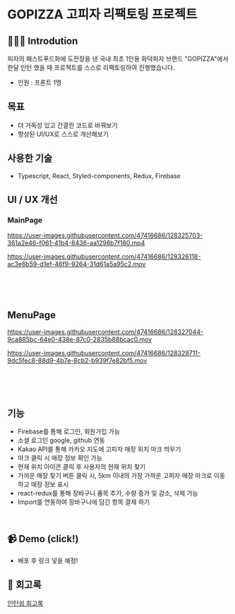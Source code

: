 # GOPIZZA 고피자 리팩토링 프로젝트

## 👨🏻‍💻 Introdution

피자의 패스트푸드화에 도전장을 낸 국내 최초 1인용 화덕피자 브랜드 "GOPIZZA"에서 한달 인턴 했을 때 프로젝트를 스스로 리팩토링하여 진행했습니다.

- 인원 : 프론트 1명

## 목표

- 더 가독성 있고 간결한 코드로 바꿔보기 
- 향상된 UI/UX로 스스로 개선해보기

## 사용한 기술

- Typescript, React, Styled-components, Redux, Firebase

## UI / UX 개선

### MainPage
<div>
  
  https://user-images.githubusercontent.com/47416686/128325703-361a2e46-f061-41b4-8436-aa1298b7f180.mp4
    
  https://user-images.githubusercontent.com/47416686/128326118-ac3e6b59-d1ef-46f9-9264-31d61a5a95c2.mov  
</div>

<br />
<br />
<br />

## MenuPage
<div>

https://user-images.githubusercontent.com/47416686/128327044-9ca885bc-64e0-438e-87c0-2835b88bcac0.mov

https://user-images.githubusercontent.com/47416686/128328711-9dc5fec8-88d9-4b7e-8cb2-b939f7e82bf5.mov

</div>

<br />
<br />
<br />

## 기능
- Firebase를 통해 로그인, 회원가입 가능
- 소셜 로그인 google, github 연동
- Kakao API를 통해 카카오 지도에 고피자 매장 위치 마크 띄우기
- 마크 클릭 시 매장 정보 확인 가능
- 현재 위치 아이콘 클릭 후 사용자의 현재 위치 찾기
- 가까운 매장 찾기 버튼 클릭 시, 5km 이내의 가장 가까운 고피자 매장 마크로 이동하고 매장 정보 표시
- react-redux를 통해 장바구니 품목 추가, 수량 증가 및 감소, 삭제 가능
- Import를 연동하여 장바구니에 담긴 항목 결제 하기

<br/>

## 📹 Demo (click!)
- 배포 후 링크 넣을 예정!


## 📝 회고록

[인턴쉽 회고록](https://ljtaek2.tistory.com/154)
